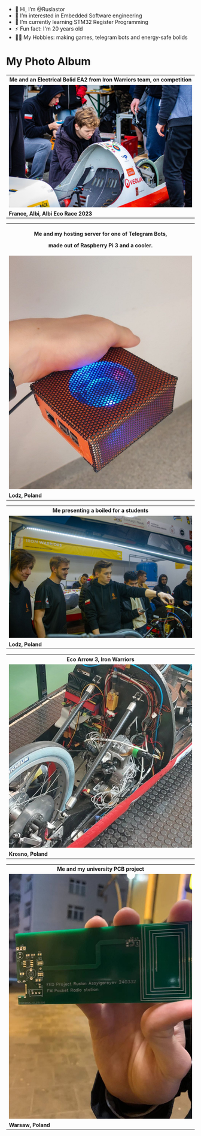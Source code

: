 - 👋 Hi, I’m @Ruslastor
- 👀 I’m interested in Embedded Software engineering
- 🌱 I’m currently learning STM32 Register Programming
- ⚡ Fun fact: I'm 20 years old
- 🏊‍♂️ My Hobbies: making games, telegram bots and energy-safe bolids


<h1>My Photo Album</h1>

<table>
  <tr>
    <th><b>Me and an Electrical Bolid EA2 from Iron Warriors team, on competition</b></th>
  </tr>
  <tr>
    <td><img src="images_me/bolid.jpg" width=500 alt='Me and a EA2'/></td>
  </tr>
  <tr>
    <td><b>France, Albi, Albi Eco Race 2023</b></td>
  </tr>
</table>

<table>
  <tr>
    <th>
<p><b>Me and my hosting server for one of Telegram Bots,</b></p> 
<p><b>made out of Raspberry Pi 3 and a cooler.</b></p>
    </th>
  </tr>
  <tr>
    <td><img src="images_me/server.jpeg" width=500 alt='Me and a server'/></td>
  </tr>
  <tr>
    <td><b>Lodz, Poland</b></td>
  </tr>
</table>

<table>
  <tr>
    <th><b>Me presenting a boiled for a students</b></th>
  </tr>
  <tr>
    <td><img src="images_me/team.jpg" width=500 alt='Me and a EA2'/></td>
  </tr>
  <tr>
    <td><b>Lodz, Poland</b></td>
  </tr>
</table>


<table>
  <tr>
    <th><b>Eco Arrow 3, Iron Warriors</b></th>
  </tr>
  <tr>
    <td><img src="images_me/insides.jpg" width=500 alt='Me and a EA3'/></td>
  </tr>
  <tr>
    <td><b>Krosno, Poland</b></td>
  </tr>
</table>

<table>
  <tr>
    <th><b>Me and my university PCB project</b></th>
  </tr>
  <tr>
    <td><img src="images_me/university project.jpg" width=500 alt='Me and a PCB project'/></td>
  </tr>
  <tr>
    <td><b>Warsaw, Poland</b></td>
  </tr>
</table>
